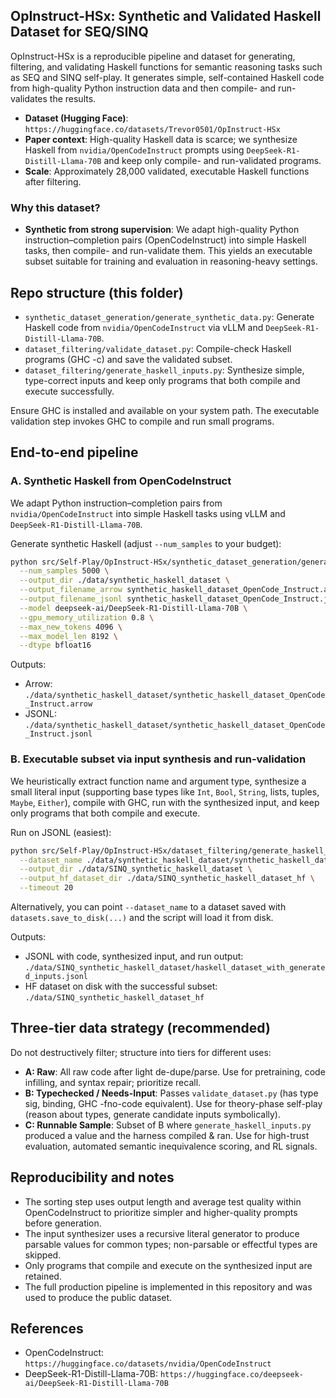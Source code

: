 ## OpInstruct-HSx: Synthetic and Validated Haskell Dataset for SEQ/SINQ

OpInstruct-HSx is a reproducible pipeline and dataset for generating, filtering, and validating Haskell functions for semantic reasoning tasks such as SEQ and SINQ self-play. It generates simple, self-contained Haskell code from high-quality Python instruction data and then compile- and run-validates the results.

- **Dataset (Hugging Face)**: `https://huggingface.co/datasets/Trevor0501/OpInstruct-HSx`
- **Paper context**: High-quality Haskell data is scarce; we synthesize Haskell from `nvidia/OpenCodeInstruct` prompts using `DeepSeek-R1-Distill-Llama-70B` and keep only compile- and run-validated programs.
- **Scale**: Approximately 28,000 validated, executable Haskell functions after filtering.

### Why this dataset?
- **Synthetic from strong supervision**: We adapt high-quality Python instruction–completion pairs (OpenCodeInstruct) into simple Haskell tasks, then compile- and run-validate them. This yields an executable subset suitable for training and evaluation in reasoning-heavy settings.

## Repo structure (this folder)
- `synthetic_dataset_generation/generate_synthetic_data.py`: Generate Haskell code from `nvidia/OpenCodeInstruct` via vLLM and `DeepSeek-R1-Distill-Llama-70B`.
- `dataset_filtering/validate_dataset.py`: Compile-check Haskell programs (GHC -c) and save the validated subset.
- `dataset_filtering/generate_haskell_inputs.py`: Synthesize simple, type-correct inputs and keep only programs that both compile and execute successfully.

Ensure GHC is installed and available on your system path. The executable validation step invokes GHC to compile and run small programs.

## End-to-end pipeline

### A. Synthetic Haskell from OpenCodeInstruct
We adapt Python instruction–completion pairs from `nvidia/OpenCodeInstruct` into simple Haskell tasks using vLLM and `DeepSeek-R1-Distill-Llama-70B`.

Generate synthetic Haskell (adjust `--num_samples` to your budget):
```bash
python src/Self-Play/OpInstruct-HSx/synthetic_dataset_generation/generate_synthetic_data.py \
  --num_samples 5000 \
  --output_dir ./data/synthetic_haskell_dataset \
  --output_filename_arrow synthetic_haskell_dataset_OpenCode_Instruct.arrow \
  --output_filename_jsonl synthetic_haskell_dataset_OpenCode_Instruct.jsonl \
  --model deepseek-ai/DeepSeek-R1-Distill-Llama-70B \
  --gpu_memory_utilization 0.8 \
  --max_new_tokens 4096 \
  --max_model_len 8192 \
  --dtype bfloat16
```
Outputs:
- Arrow: `./data/synthetic_haskell_dataset/synthetic_haskell_dataset_OpenCode_Instruct.arrow`
- JSONL: `./data/synthetic_haskell_dataset/synthetic_haskell_dataset_OpenCode_Instruct.jsonl`


### B. Executable subset via input synthesis and run-validation
We heuristically extract function name and argument type, synthesize a small literal input (supporting base types like `Int`, `Bool`, `String`, lists, tuples, `Maybe`, `Either`), compile with GHC, run with the synthesized input, and keep only programs that both compile and execute.

Run on JSONL (easiest):
```bash
python src/Self-Play/OpInstruct-HSx/dataset_filtering/generate_haskell_inputs.py \
  --dataset_name ./data/synthetic_haskell_dataset/synthetic_haskell_dataset_OpenCode_Instruct.jsonl \
  --output_dir ./data/SINQ_synthetic_haskell_dataset \
  --output_hf_dataset_dir ./data/SINQ_synthetic_haskell_dataset_hf \
  --timeout 20
```

Alternatively, you can point `--dataset_name` to a dataset saved with `datasets.save_to_disk(...)` and the script will load it from disk.

Outputs:
- JSONL with code, synthesized input, and run output: `./data/SINQ_synthetic_haskell_dataset/haskell_dataset_with_generated_inputs.jsonl`
- HF dataset on disk with the successful subset: `./data/SINQ_synthetic_haskell_dataset_hf`


## Three-tier data strategy (recommended)
Do not destructively filter; structure into tiers for different uses:

- **A: Raw**: All raw code after light de-dupe/parse. Use for pretraining, code infilling, and syntax repair; prioritize recall.
- **B: Typechecked / Needs-Input**: Passes `validate_dataset.py` (has type sig, binding, GHC -fno-code equivalent). Use for theory-phase self-play (reason about types, generate candidate inputs symbolically).
- **C: Runnable Sample**: Subset of B where `generate_haskell_inputs.py` produced a value and the harness compiled & ran. Use for high-trust evaluation, automated semantic inequivalence scoring, and RL signals.

## Reproducibility and notes
- The sorting step uses output length and average test quality within OpenCodeInstruct to prioritize simpler and higher-quality prompts before generation.
- The input synthesizer uses a recursive literal generator to produce parsable values for common types; non-parsable or effectful types are skipped.
- Only programs that compile and execute on the synthesized input are retained.
- The full production pipeline is implemented in this repository and was used to produce the public dataset.

## References
- OpenCodeInstruct: `https://huggingface.co/datasets/nvidia/OpenCodeInstruct`
- DeepSeek-R1-Distill-Llama-70B: `https://huggingface.co/deepseek-ai/DeepSeek-R1-Distill-Llama-70B`


